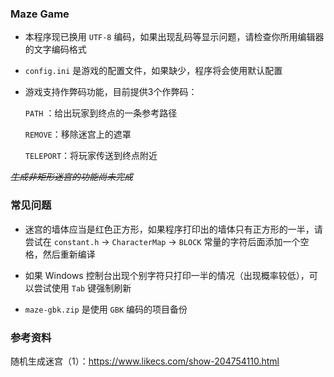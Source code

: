 ### Maze Game

- 本程序现已换用 `UTF-8` 编码，如果出现乱码等显示问题，请检查你所用编辑器的文字编码格式

- `config.ini` 是游戏的配置文件，如果缺少，程序将会使用默认配置

- 游戏支持作弊码功能，目前提供3个作弊码：

  `PATH` ：给出玩家到终点的一条参考路径

  `REMOVE`：移除迷宫上的遮罩

  `TELEPORT`：将玩家传送到终点附近

*~~生成非矩形迷宫的功能尚未完成~~*

### 常见问题

- 迷宫的墙体应当是红色正方形，如果程序打印出的墙体只有正方形的一半，请尝试在 `constant.h` -> `CharacterMap` -> `BLOCK` 常量的字符后面添加一个空格，然后重新编译

- 如果 Windows 控制台出现个别字符只打印一半的情况（出现概率较低），可以尝试使用 `Tab` 键强制刷新

- `maze-gbk.zip` 是使用 `GBK` 编码的项目备份

### 参考资料

随机生成迷宫（1）：https://www.likecs.com/show-204754110.html
